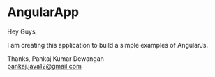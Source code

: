 # AngularApp

Hey Guys,

I am creating this application to build a simple examples of AngularJs.

Thanks,
Pankaj Kumar Dewangan <br>
pankaj.java12@gmail.com

